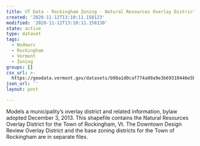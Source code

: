 ```yaml
---
title: VT Data - Rockingham Zoning - Natural Resources Overlay District
created: '2020-11-12T13:10:11.158123'
modified: '2020-11-12T13:10:11.158130'
state: active
type: dataset
tags:
  - Nodewrc
  - Rockingham
  - Vermont
  - Zoning
groups: []
csv_url: >-
  https://geodata.vermont.gov/datasets/b98a1d0caf774a09a9e3b69310446e5b_0.csv?outSR=%7B%22latestWkid%22%3A3857%2C%22wkid%22%3A102100%7D
json_url: ''
layout: post

---
```

<div style='text-align:Left;'><div><div><p><span>Models a municipality’s overlay district and related information, bylaw adopted December 3, 2013. This shapefile contains the Natural Resources Overlay District for the Town of Rockingham, Vt. The Downtown Design Review Overlay District and the base zoning districts for the Town of Rockingham are in separate files.</span></p></div></div></div>
